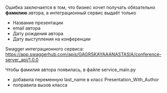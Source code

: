 Ошибка заключается в том, что бизнес хочет получать обязательно **фамилию** автора, а интеграционный сервис выдаёт только 
* Название презентации
* email автора
* Дату рождения автора
* Дату выступления на конференции

Swagger интеграционного сервиса: \
https://app.swaggerhub.com/apis/GAGRSKAYAAANASTASIA/conference-server_api/1.0.0

Чтобы фамилия автора появилась, в файле service_main.py 
* добавила переменную last_name в класс Presentation_With_Author
* поправила вызов класса